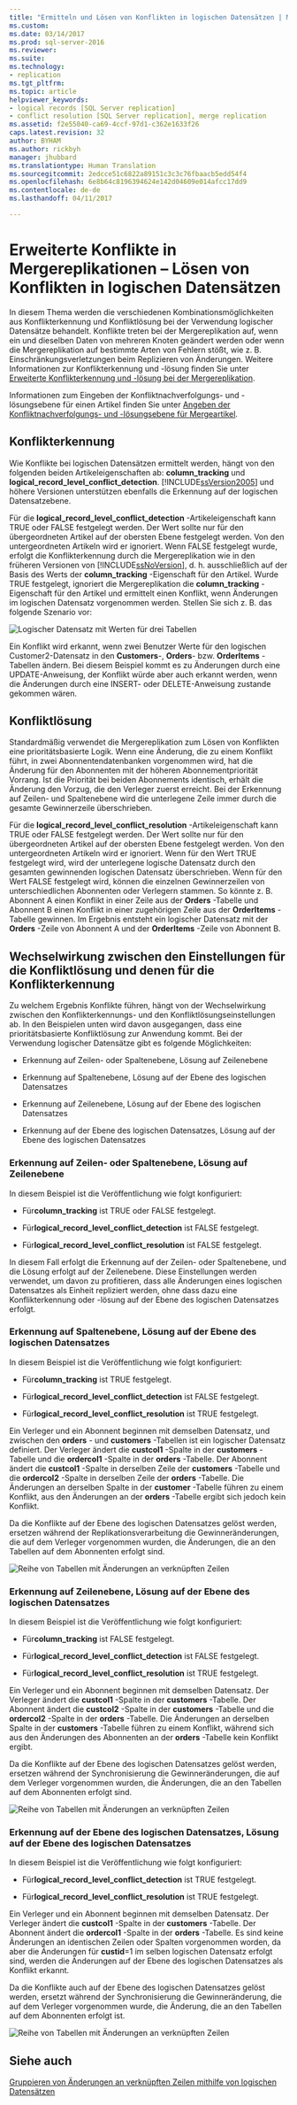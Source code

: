```yaml
---
title: "Ermitteln und Lösen von Konflikten in logischen Datensätzen | Microsoft-Dokumentation"
ms.custom: 
ms.date: 03/14/2017
ms.prod: sql-server-2016
ms.reviewer: 
ms.suite: 
ms.technology:
- replication
ms.tgt_pltfrm: 
ms.topic: article
helpviewer_keywords:
- logical records [SQL Server replication]
- conflict resolution [SQL Server replication], merge replication
ms.assetid: f2e55040-ca69-4ccf-97d1-c362e1633f26
caps.latest.revision: 32
author: BYHAM
ms.author: rickbyh
manager: jhubbard
ms.translationtype: Human Translation
ms.sourcegitcommit: 2edcce51c6822a89151c3c3c76fbaacb5edd54f4
ms.openlocfilehash: 6e8b64c8196394624e142d04609e014afcc17dd9
ms.contentlocale: de-de
ms.lasthandoff: 04/11/2017

---
```

# <a name="advanced-merge-replication-conflict---resolving-in-logical-record"></a>Erweiterte Konflikte in Mergereplikationen – Lösen von Konflikten in logischen Datensätzen
  In diesem Thema werden die verschiedenen Kombinationsmöglichkeiten aus Konflikterkennung und Konfliktlösung bei der Verwendung logischer Datensätze behandelt. Konflikte treten bei der Mergereplikation auf, wenn ein und dieselben Daten von mehreren Knoten geändert werden oder wenn die Mergereplikation auf bestimmte Arten von Fehlern stößt, wie z. B. Einschränkungsverletzungen beim Replizieren von Änderungen. Weitere Informationen zur Konflikterkennung und -lösung finden Sie unter [Erweiterte Konflikterkennung und -lösung bei der Mergereplikation](../../../relational-databases/replication/merge/advanced-merge-replication-conflict-detection-and-resolution.md).  
  
 Informationen zum Eingeben der Konfliktnachverfolgungs- und -lösungsebene für einen Artikel finden Sie unter [Angeben der Konfliktnachverfolgungs- und -lösungsebene für Mergeartikel](../../../relational-databases/replication/publish/specify-the-conflict-tracking-and-resolution-level-for-merge-articles.md).  
  
## <a name="conflict-detection"></a>Konflikterkennung  
 Wie Konflikte bei logischen Datensätzen ermittelt werden, hängt von den folgenden beiden Artikeleigenschaften ab: **column_tracking** und **logical_record_level_conflict_detection**. [!INCLUDE[ssVersion2005](../../../includes/ssversion2005-md.md)] und höhere Versionen unterstützen ebenfalls die Erkennung auf der logischen Datensatzebene.  
  
 Für die **logical_record_level_conflict_detection** -Artikeleigenschaft kann TRUE oder FALSE festgelegt werden. Der Wert sollte nur für den übergeordneten Artikel auf der obersten Ebene festgelegt werden. Von den untergeordneten Artikeln wird er ignoriert. Wenn FALSE festgelegt wurde, erfolgt die Konflikterkennung durch die Mergereplikation wie in den früheren Versionen von [!INCLUDE[ssNoVersion](../../../includes/ssnoversion-md.md)], d. h. ausschließlich auf der Basis des Werts der **column_tracking** -Eigenschaft für den Artikel. Wurde TRUE festgelegt, ignoriert die Mergereplikation die **column_tracking** -Eigenschaft für den Artikel und ermittelt einen Konflikt, wenn Änderungen im logischen Datensatz vorgenommen werden. Stellen Sie sich z. B. das folgende Szenario vor:  
  
 ![Logischer Datensatz mit Werten für drei Tabellen](../../../relational-databases/replication/merge/media/logical-records-05.gif "Three table logical record with values")  
  
 Ein Konflikt wird erkannt, wenn zwei Benutzer Werte für den logischen Customer2-Datensatz in den **Customers**-, **Orders**- bzw. **OrderItems** -Tabellen ändern. Bei diesem Beispiel kommt es zu Änderungen durch eine UPDATE-Anweisung, der Konflikt würde aber auch erkannt werden, wenn die Änderungen durch eine INSERT- oder DELETE-Anweisung zustande gekommen wären.  
  
## <a name="conflict-resolution"></a>Konfliktlösung  
 Standardmäßig verwendet die Mergereplikation zum Lösen von Konflikten eine prioritätsbasierte Logik. Wenn eine Änderung, die zu einem Konflikt führt, in zwei Abonnentendatenbanken vorgenommen wird, hat die Änderung für den Abonnenten mit der höheren Abonnementpriorität Vorrang. Ist die Priorität bei beiden Abonnements identisch, erhält die Änderung den Vorzug, die den Verleger zuerst erreicht. Bei der Erkennung auf Zeilen- und Spaltenebene wird die unterlegene Zeile immer durch die gesamte Gewinnerzeile überschrieben.  
  
 Für die **logical_record_level_conflict_resolution** -Artikeleigenschaft kann TRUE oder FALSE festgelegt werden. Der Wert sollte nur für den übergeordneten Artikel auf der obersten Ebene festgelegt werden. Von den untergeordneten Artikeln wird er ignoriert. Wenn für den Wert TRUE festgelegt wird, wird der unterlegene logische Datensatz durch den gesamten gewinnenden logischen Datensatz überschrieben. Wenn für den Wert FALSE festgelegt wird, können die einzelnen Gewinnerzeilen von unterschiedlichen Abonnenten oder Verlegern stammen. So könnte z. B. Abonnent A einen Konflikt in einer Zeile aus der **Orders** -Tabelle und Abonnent B einen Konflikt in einer zugehörigen Zeile aus der **OrderItems** -Tabelle gewinnen. Im Ergebnis entsteht ein logischer Datensatz mit der **Orders** -Zeile von Abonnent A und der **OrderItems** -Zeile von Abonnent B.  
  
## <a name="interaction-of-conflict-resolution-and-detection-settings"></a>Wechselwirkung zwischen den Einstellungen für die Konfliktlösung und denen für die Konflikterkennung  
 Zu welchem Ergebnis Konflikte führen, hängt von der Wechselwirkung zwischen den Konflikterkennungs- und den Konfliktlösungseinstellungen ab. In den Beispielen unten wird davon ausgegangen, dass eine prioritätsbasierte Konfliktlösung zur Anwendung kommt. Bei der Verwendung logischer Datensätze gibt es folgende Möglichkeiten:  
  
-   Erkennung auf Zeilen- oder Spaltenebene, Lösung auf Zeilenebene  
  
-   Erkennung auf Spaltenebene, Lösung auf der Ebene des logischen Datensatzes  
  
-   Erkennung auf Zeilenebene, Lösung auf der Ebene des logischen Datensatzes  
  
-   Erkennung auf der Ebene des logischen Datensatzes, Lösung auf der Ebene des logischen Datensatzes  
  
### <a name="row-or-column-level-detection-row-level-resolution"></a>Erkennung auf Zeilen- oder Spaltenebene, Lösung auf Zeilenebene  
 In diesem Beispiel ist die Veröffentlichung wie folgt konfiguriert:  
  
-   Für**column_tracking** ist TRUE oder FALSE festgelegt.  
  
-   Für**logical_record_level_conflict_detection** ist FALSE festgelegt.  
  
-   Für**logical_record_level_conflict_resolution** ist FALSE festgelegt.  
  
 In diesem Fall erfolgt die Erkennung auf der Zeilen- oder Spaltenebene, und die Lösung erfolgt auf der Zeilenebene. Diese Einstellungen werden verwendet, um davon zu profitieren, dass alle Änderungen eines logischen Datensatzes als Einheit repliziert werden, ohne dass dazu eine Konflikterkennung oder -lösung auf der Ebene des logischen Datensatzes erfolgt.  
  
### <a name="column-level-detection-logical-record-resolution"></a>Erkennung auf Spaltenebene, Lösung auf der Ebene des logischen Datensatzes  
 In diesem Beispiel ist die Veröffentlichung wie folgt konfiguriert:  
  
-   Für**column_tracking** ist TRUE festgelegt.  
  
-   Für**logical_record_level_conflict_detection** ist FALSE festgelegt.  
  
-   Für**logical_record_level_conflict_resolution** ist TRUE festgelegt.  
  
 Ein Verleger und ein Abonnent beginnen mit demselben Datensatz, und zwischen den **orders** - und **customers** -Tabellen ist ein logischer Datensatz definiert. Der Verleger ändert die **custcol1** -Spalte in der **customers** -Tabelle und die **ordercol1** -Spalte in der **orders** -Tabelle. Der Abonnent ändert die **custcol1** -Spalte in derselben Zeile der **customers** -Tabelle und die **ordercol2** -Spalte in derselben Zeile der **orders** -Tabelle. Die Änderungen an derselben Spalte in der **customer** -Tabelle führen zu einem Konflikt, aus den Änderungen an der **orders** -Tabelle ergibt sich jedoch kein Konflikt.  
  
 Da die Konflikte auf der Ebene des logischen Datensatzes gelöst werden, ersetzen während der Replikationsverarbeitung die Gewinneränderungen, die auf dem Verleger vorgenommen wurden, die Änderungen, die an den Tabellen auf dem Abonnenten erfolgt sind.  
  
 ![Reihe von Tabellen mit Änderungen an verknüpften Zeilen](../../../relational-databases/replication/merge/media/logical-records-06.gif "Series of tables showing changes to related rows")  
  
### <a name="row-level-detection-logical-record-resolution"></a>Erkennung auf Zeilenebene, Lösung auf der Ebene des logischen Datensatzes  
 In diesem Beispiel ist die Veröffentlichung wie folgt konfiguriert:  
  
-   Für**column_tracking** ist FALSE festgelegt.  
  
-   Für**logical_record_level_conflict_detection** ist FALSE festgelegt.  
  
-   Für**logical_record_level_conflict_resolution** ist TRUE festgelegt.  
  
 Ein Verleger und ein Abonnent beginnen mit demselben Datensatz. Der Verleger ändert die **custcol1** -Spalte in der **customers** -Tabelle. Der Abonnent ändert die **custcol2** -Spalte in der **customers** -Tabelle und die **ordercol2** -Spalte in der **orders** -Tabelle. Die Änderungen an derselben Spalte in der **customers** -Tabelle führen zu einem Konflikt, während sich aus den Änderungen des Abonnenten an der **orders** -Tabelle kein Konflikt ergibt.  
  
 Da die Konflikte auf der Ebene des logischen Datensatzes gelöst werden, ersetzen während der Synchronisierung die Gewinneränderungen, die auf dem Verleger vorgenommen wurden, die Änderungen, die an den Tabellen auf dem Abonnenten erfolgt sind.  
  
 ![Reihe von Tabellen mit Änderungen an verknüpften Zeilen](../../../relational-databases/replication/merge/media/logical-records-07.gif "Series of tables showing changes to related rows")  
  
### <a name="logical-record-detection-logical-record-resolution"></a>Erkennung auf der Ebene des logischen Datensatzes, Lösung auf der Ebene des logischen Datensatzes  
 In diesem Beispiel ist die Veröffentlichung wie folgt konfiguriert:  
  
-   Für**logical_record_level_conflict_detection** ist TRUE festgelegt.  
  
-   Für**logical_record_level_conflict_resolution** ist TRUE festgelegt.  
  
 Ein Verleger und ein Abonnent beginnen mit demselben Datensatz. Der Verleger ändert die **custcol1** -Spalte in der **customers** -Tabelle. Der Abonnent ändert die **ordercol1** -Spalte in der **orders** -Tabelle. Es sind keine Änderungen an identischen Zeilen oder Spalten vorgenommen worden, da aber die Änderungen für **custid**=1 im selben logischen Datensatz erfolgt sind, werden die Änderungen auf der Ebene des logischen Datensatzes als Konflikt erkannt.  
  
 Da die Konflikte auch auf der Ebene des logischen Datensatzes gelöst werden, ersetzt während der Synchronisierung die Gewinneränderung, die auf dem Verleger vorgenommen wurde, die Änderung, die an den Tabellen auf dem Abonnenten erfolgt ist.  
  
 ![Reihe von Tabellen mit Änderungen an verknüpften Zeilen](../../../relational-databases/replication/merge/media/logical-records-08.gif "Series of tables showing changes to related rows")  
  
## <a name="see-also"></a>Siehe auch  
 [Gruppieren von Änderungen an verknüpften Zeilen mithilfe von logischen Datensätzen](../../../relational-databases/replication/merge/group-changes-to-related-rows-with-logical-records.md)  
  
  
